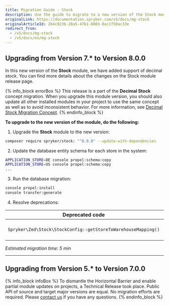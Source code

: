 ```yaml
---
title: Migration Guide - Stock
description: Use the guide to migrate to a new version of the Stock module.
originalLink: https://documentation.spryker.com/v5/docs/mg-stock
originalArticleId: 2b4c023b-28a5-47b1-8803-0ac1f50ac33e
redirect_from:
  - /v5/docs/mg-stock
  - /v5/docs/en/mg-stock
---
```


## Upgrading from Version 7.* to Version 8.0.0

In this new version of the **Stock** module, we have added support of decimal stock. You can find more details about the changes on the Stock module release page.

{% info_block errorBox %}
This release is a part of the **Decimal Stock** concept migration. When you upgrade this module version, you should also update all other installed modules in your project to use the same concept as well as to avoid inconsistent behavior. For more information, see [Decimal Stock Migration Concept](/docs/scos/dev/migration-concepts/decimal-stock-migration-concept.html).
{% endinfo_block %}

**To upgrade to the new version of the module, do the following:**

1. Upgrade the **Stock** module to the new version:

```bash
composer require spryker/stock: "^8.0.0" --update-with-dependencies
```
2. Update the database entity schema for each store in the system:

```bash
APPLICATION_STORE=DE console propel:schema:copy
APPLICATION_STORE=US console propel:schema:copy
...
```
3. Run the database migration:

```bash
console propel:install
console transfer:generate
```
4. Resolve deprecations:

| Deprecated code | Replacement |
| --- | --- |
| `Spryker\Zed\Stock\StockConfig::getStoreToWarehouseMapping()` | Removed without replacement. |

*Estimated migration time: 5 min*
***
## Upgrading from Version 5.* to Version 7.0.0
{% info_block infoBox %}
To dismantle the Horizontal Barrier and enable partial module updates on projects, a Technical Release took place. Public API of source and target major versions are equal. No migration efforts are required. Please [contact us](https://spryker.com/en/support/) if you have any questions.
{% endinfo_block %}

